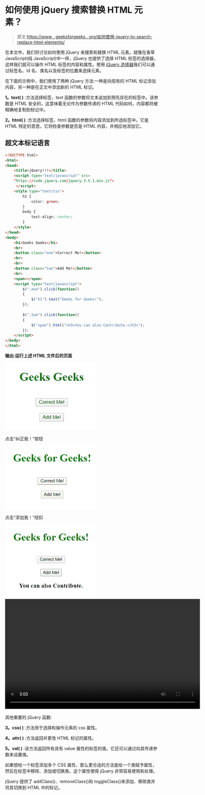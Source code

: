 # 如何使用 jQuery 搜索替换 HTML 元素？

> 原文:[https://www . geeksforgeeks . org/如何使用-jquery-to-search-replace-html-elements/](https://www.geeksforgeeks.org/how-to-use-jquery-to-search-and-replace-html-elements/)

在本文中，我们将讨论如何使用 jQuery 来搜索和替换 HTML 元素。就像在香草 JavaScript(纯 JavaScript)中一样，jQuery 也提供了选择 HTML 标签的选择器，这样我们就可以操作 HTML 标签的内容和属性。使用 [jQuery 选择器](https://www.geeksforgeeks.org/jquery-selectors-and-event-methods/)我们可以通过标签名、Id 名、类名以及标签的位置来选择元素。

在下面的示例中，我们使用了两种 jQuery 方法:一种是向现有的 HTML 标记添加内容，另一种是在正文中添加新的 HTML 标记。

**1。text( )** :方法选择标签，text 函数的参数将文本追加到预先存在的标签中。该参数是 HTML 安全的，这意味着无论作为参数传递的 HTML 代码如何，内容都将被精确地复制到标记中。

**2。html( )** :方法选择标签，html 函数的参数将内容添加到所选标签中。它是 HTML 特定的意思，它将检查参数是否是 HTML 内容，并相应地添加它。

## 超文本标记语言

```html
<!DOCTYPE html>
<html>
<head>
    <title>jQuery!!!</title>
    <script type="text/javascript" src=
    "https://code.jquery.com/jquery-3.5.1.min.js">
     </script>
    <style type="text/css">
        h1 {
            color: green;
        }
        body {
            text-align: center;
        }
    </style>
</head>
<body>
    <h1>Geeks Geeks</h1>
    <br>
    <button class="one">Correct Me!</button>
    <br>
    <br>
    <button class="two">Add Me!</button>
    <br>
    <span></span>
    <script type="text/javascript">
        $(".one").click(function()
        {
            $("h1").text("Geeks for Geeks!");
        });

        $(".two").click(function()
        {
            $("span").html("<h3>You can also Contribute.</h3>");
        });
    </script>
</body>
</html>
```

**输出:运行上述 HTML 文件后的页面**

![Output Image](img/03a8af4f7bf2d94e759c58bae2ea123d.png)

点击“纠正我！”按钮

![](img/18acf1789dd0de57d7f7ff36bfe6dd1d.png)

点击“添加我！”纽扣

![](img/45b22eaad31aeaf20a7973d9f5b13b20.png)

<video class="wp-video-shortcode" id="video-422221-1" width="640" height="360" preload="metadata" controls=""><source type="video/mp4" src="https://media.geeksforgeeks.org/wp-content/uploads/20200527210844/Screen-Recording-25-05-2020-8163.mp4?_=1">[https://media.geeksforgeeks.org/wp-content/uploads/20200527210844/Screen-Recording-25-05-2020-8163.mp4](https://media.geeksforgeeks.org/wp-content/uploads/20200527210844/Screen-Recording-25-05-2020-8163.mp4)</video>

其他重要的 jQuery 函数:

**3。css( )** :方法用于选择和操作元素的 css 属性。

**4。attr( )** :方法返回并更改 HTML 标记的属性。

**5。val( )** :该方法返回所有具有 value 属性的标签的值。它还可以通过向其传递参数来设置值。

如果想给一个标签添加多个 CSS 属性，那么更合适的方法是给一个类赋予属性，然后在标签中移除、添加或切换类。这个属性使得 jQuery 非常容易使用和处理。

jQuery 提供了 addClass()、removeClass()和 toggleClass()来添加、移除类并将其切换到 HTML 中的标记。